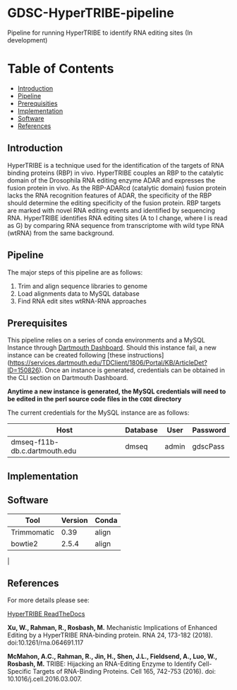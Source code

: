 # GDSC-HyperTRIBE-pipeline
Pipeline for running HyperTRIBE to identify RNA editing sites (In development)

# Table of Contents
- [Introduction](#introduction)
- [Pipeline](#pipeline)
- [Prerequisities](#prerequisites)
- [Implementation](#implementation)
- [Software](#software)
- [References](#references)


## Introduction
HyperTRIBE is a technique used for the identification of the targets of RNA binding proteins (RBP) in vivo. HyperTRIBE couples an RBP to the catalytic domain of the Drosophila RNA editing enzyme ADAR and expresses the fusion protein in vivo. As the RBP-ADARcd (catalytic domain) fusion protein lacks the RNA recognition features of ADAR, the specificity of the RBP should determine the editing specificity of the fusion protein. RBP targets are marked with novel RNA editing events and identified by sequencing RNA. HyperTRIBE identifies RNA editing sites (A to I change, where I is read as G) by comparing RNA sequence from transcriptome with wild type RNA (wtRNA) from the same background. 

## Pipeline
The major steps of this pipeline are as follows:

1. Trim and align sequence libraries to genome
2. Load alignments data to MySQL database
3. Find RNA edit sites wtRNA-RNA approaches

## Prerequisites
This pipeline relies on a series of conda environments and a MySQL Instance through [Dartmouth Dashboard](https://dashboard.dartmouth.edu/login?ticket=ST-53352-NHRbCfD1GUAsNsEkc4n9NgHRZYs-localhost). Should this instance fail, a new instance can be created following [these instructions] (https://services.dartmouth.edu/TDClient/1806/Portal/KB/ArticleDet?ID=150826). Once an instance is generated, credentials can be obtained in the CLI section on Dartmouth Dashboard. 

**Anytime a new instance is generated, the MySQL credentials will need to be edited in the perl source code files in the `CODE` directory**

The current credentials for the MySQL instance are as follows:

|Host|Database|User|Password|
|----|--------|----|--------|
|dmseq-f11b-db.c.dartmouth.edu|dmseq|admin|gdscPass|

## Implementation

## Software
|Tool|Version|Conda|
|----|-------|-----|
|Trimmomatic|0.39|align|
|bowtie2|2.5.4|align|
|

## References
For more details please see:

[HyperTRIBE ReadTheDocs](https://hypertribe.readthedocs.io/en/latest/index.html)

**Xu, W., Rahman, R., Rosbash, M.** Mechanistic Implications of Enhanced Editing by a HyperTRIBE RNA-binding protein. RNA 24, 173-182 (2018). doi:10.1261/rna.064691.117

**McMahon, A.C., Rahman, R., Jin, H., Shen, J.L., Fieldsend, A., Luo, W., Rosbash, M.** TRIBE: Hijacking an RNA-Editing Enzyme to Identify Cell-Specific Targets of RNA-Binding Proteins. Cell 165, 742-753 (2016). doi: 10.1016/j.cell.2016.03.007.

